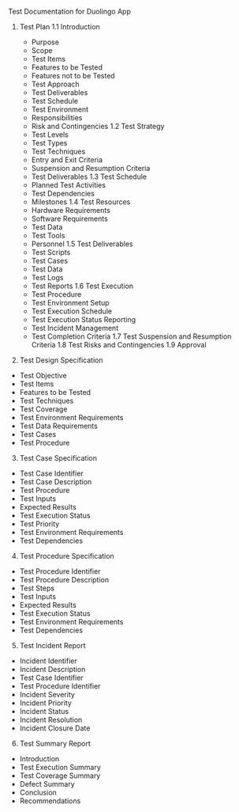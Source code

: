 Test Documentation for Duolingo App

1. Test Plan
  1.1 Introduction
    - Purpose
    - Scope
    - Test Items
    - Features to be Tested
    - Features not to be Tested
    - Test Approach
    - Test Deliverables
    - Test Schedule
    - Test Environment
    - Responsibilities
    - Risk and Contingencies
  1.2 Test Strategy
    - Test Levels
    - Test Types
    - Test Techniques
    - Entry and Exit Criteria
    - Suspension and Resumption Criteria
    - Test Deliverables
  1.3 Test Schedule
    - Planned Test Activities
    - Test Dependencies
    - Milestones
  1.4 Test Resources
    - Hardware Requirements
    - Software Requirements
    - Test Data
    - Test Tools
    - Personnel
  1.5 Test Deliverables
    - Test Scripts
    - Test Cases
    - Test Data
    - Test Logs
    - Test Reports
  1.6 Test Execution
    - Test Procedure
    - Test Environment Setup
    - Test Execution Schedule
    - Test Execution Status Reporting
    - Test Incident Management
    - Test Completion Criteria
  1.7 Test Suspension and Resumption Criteria
  1.8 Test Risks and Contingencies
  1.9 Approval

2. Test Design Specification
 - Test Objective
 - Test Items
 - Features to be Tested
 - Test Techniques
 - Test Coverage
 - Test Environment Requirements
 - Test Data Requirements
 - Test Cases
 - Test Procedure

3. Test Case Specification
 - Test Case Identifier
 - Test Case Description
 - Test Procedure
 - Test Inputs
 - Expected Results
 - Test Execution Status
 - Test Priority
 - Test Environment Requirements
 - Test Dependencies

4. Test Procedure Specification
 - Test Procedure Identifier
 - Test Procedure Description
 - Test Steps
 - Test Inputs
 - Expected Results
 - Test Execution Status
 - Test Environment Requirements
 - Test Dependencies

5. Test Incident Report
 - Incident Identifier
 - Incident Description
 - Test Case Identifier
 - Test Procedure Identifier
 - Incident Severity
 - Incident Priority
 - Incident Status
 - Incident Resolution
 - Incident Closure Date

6. Test Summary Report
 - Introduction
 - Test Execution Summary
 - Test Coverage Summary
 - Defect Summary
 - Conclusion
 - Recommendations